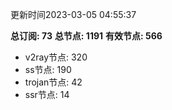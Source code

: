 更新时间2023-03-05 04:55:37

**总订阅: 73**
**总节点: 1191**
**有效节点: 566**
- v2ray节点: 320
- ss节点: 190
- trojan节点: 42
- ssr节点: 14
